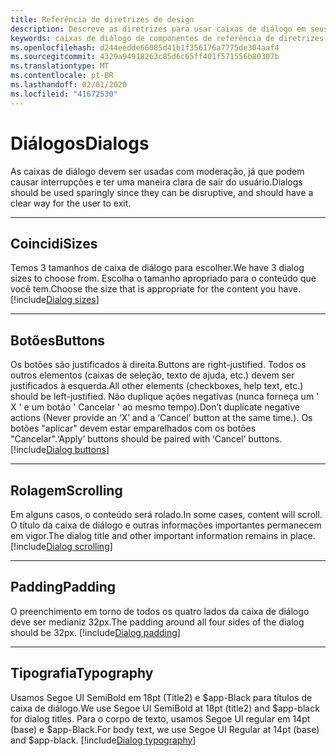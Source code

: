 ```yaml
---
title: Referência de diretrizes de design
description: Descreve as diretrizes para usar caixas de diálogo em seus aplicativos
keywords: caixas de diálogo de componentes de referência de diretrizes de design de equipes
ms.openlocfilehash: d244eedde66085d41b1f356176a7775de304aaf4
ms.sourcegitcommit: 4329a94918263c85d6c65ff401f571556b80307b
ms.translationtype: MT
ms.contentlocale: pt-BR
ms.lasthandoff: 02/01/2020
ms.locfileid: "41672530"
---
```

# <a name="dialogs"></a><span data-ttu-id="bd13b-104">Diálogos</span><span class="sxs-lookup"><span data-stu-id="bd13b-104">Dialogs</span></span>

<span data-ttu-id="bd13b-105">As caixas de diálogo devem ser usadas com moderação, já que podem causar interrupções e ter uma maneira clara de sair do usuário.</span><span class="sxs-lookup"><span data-stu-id="bd13b-105">Dialogs should be used sparingly since they can be disruptive, and should have a clear way for the user to exit.</span></span>

---

## <a name="sizes"></a><span data-ttu-id="bd13b-106">Coincidi</span><span class="sxs-lookup"><span data-stu-id="bd13b-106">Sizes</span></span>

<span data-ttu-id="bd13b-107">Temos 3 tamanhos de caixa de diálogo para escolher.</span><span class="sxs-lookup"><span data-stu-id="bd13b-107">We have 3 dialog sizes to choose from.</span></span> <span data-ttu-id="bd13b-108">Escolha o tamanho apropriado para o conteúdo que você tem.</span><span class="sxs-lookup"><span data-stu-id="bd13b-108">Choose the size that is appropriate for the content you have.</span></span>
[!include[Dialog sizes](~/includes/design/dialogs-image-sizes.html)]

---

## <a name="buttons"></a><span data-ttu-id="bd13b-109">Botões</span><span class="sxs-lookup"><span data-stu-id="bd13b-109">Buttons</span></span>

<span data-ttu-id="bd13b-110">Os botões são justificados à direita.</span><span class="sxs-lookup"><span data-stu-id="bd13b-110">Buttons are right-justified.</span></span>
<span data-ttu-id="bd13b-111">Todos os outros elementos (caixas de seleção, texto de ajuda, etc.) devem ser justificados à esquerda.</span><span class="sxs-lookup"><span data-stu-id="bd13b-111">All other elements (checkboxes, help text, etc.) should be left-justified.</span></span>
<span data-ttu-id="bd13b-112">Não duplique ações negativas (nunca forneça um ' X ' e um botão ' Cancelar ' ao mesmo tempo).</span><span class="sxs-lookup"><span data-stu-id="bd13b-112">Don’t duplicate negative actions (Never provide an ‘X’ and a ‘Cancel’ button at the same time.).</span></span>
<span data-ttu-id="bd13b-113">Os botões "aplicar" devem estar emparelhados com os botões "Cancelar".</span><span class="sxs-lookup"><span data-stu-id="bd13b-113">‘Apply’ buttons should be paired with ‘Cancel’ buttons.</span></span>
[!include[Dialog buttons](~/includes/design/dialogs-image-buttons.html)]

---

## <a name="scrolling"></a><span data-ttu-id="bd13b-114">Rolagem</span><span class="sxs-lookup"><span data-stu-id="bd13b-114">Scrolling</span></span>

<span data-ttu-id="bd13b-115">Em alguns casos, o conteúdo será rolado.</span><span class="sxs-lookup"><span data-stu-id="bd13b-115">In some cases, content will scroll.</span></span> <span data-ttu-id="bd13b-116">O título da caixa de diálogo e outras informações importantes permanecem em vigor.</span><span class="sxs-lookup"><span data-stu-id="bd13b-116">The dialog title and other important information remains in place.</span></span>
[!include[Dialog scrolling](~/includes/design/dialogs-image-scrolling.html)]

---

## <a name="padding"></a><span data-ttu-id="bd13b-117">Padding</span><span class="sxs-lookup"><span data-stu-id="bd13b-117">Padding</span></span>

<span data-ttu-id="bd13b-118">O preenchimento em torno de todos os quatro lados da caixa de diálogo deve ser medianiz 32px.</span><span class="sxs-lookup"><span data-stu-id="bd13b-118">The padding around all four sides of the dialog should be 32px.</span></span>
[!include[Dialog padding](~/includes/design/dialogs-image-padding.html)]

---

## <a name="typography"></a><span data-ttu-id="bd13b-119">Tipografia</span><span class="sxs-lookup"><span data-stu-id="bd13b-119">Typography</span></span>

<span data-ttu-id="bd13b-120">Usamos Segoe UI SemiBold em 18pt (Title2) e $app-Black para títulos de caixa de diálogo.</span><span class="sxs-lookup"><span data-stu-id="bd13b-120">We use Segoe UI SemiBold at 18pt (title2) and $app-black for dialog titles.</span></span> <span data-ttu-id="bd13b-121">Para o corpo de texto, usamos Segoe UI regular em 14pt (base) e $app-Black.</span><span class="sxs-lookup"><span data-stu-id="bd13b-121">For body text, we use Segoe UI Regular at 14pt (base) and $app-black.</span></span>
[!include[Dialog typography](~/includes/design/dialogs-image-typography.html)]